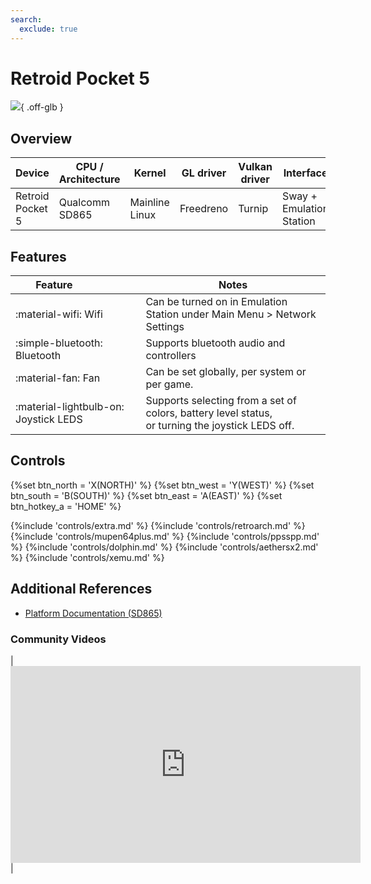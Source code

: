 ```yaml
---
search:
  exclude: true
---
```


# Retroid Pocket 5

![](../../_inc/images/devices/retroid-pocket-5.png){ .off-glb }

## Overview

| Device | CPU / Architecture | Kernel | GL driver | Vulkan driver | Interface |
| -- | -- | -- | -- | -- | -- |
| Retroid Pocket 5 | Qualcomm SD865 | Mainline Linux | Freedreno | Turnip | Sway + Emulation Station |

## Features

| Feature&nbsp;&nbsp;&nbsp;&nbsp;&nbsp;&nbsp;&nbsp;&nbsp;&nbsp;&nbsp;&nbsp;&nbsp;&nbsp;&nbsp;&nbsp;&nbsp; | Notes |
| -- | -- |
| :material-wifi: Wifi | Can be turned on in Emulation Station under Main Menu > Network Settings |
| :simple-bluetooth: Bluetooth | Supports bluetooth audio and controllers |
| :material-fan: Fan | Can be set globally, per system or per game. |
| :material-lightbulb-on: Joystick LEDS | Supports selecting from a set of colors, battery level status, <br>  or turning the joystick LEDS off. |

## Controls

{%set btn_north = 'X(NORTH)' %}
{%set btn_west = 'Y(WEST)' %}
{%set btn_south = 'B(SOUTH)' %}
{%set btn_east = 'A(EAST)' %}
{%set btn_hotkey_a = 'HOME' %}

{%include 'controls/extra.md' %}
{%include 'controls/retroarch.md' %}
{%include 'controls/mupen64plus.md' %}
{%include 'controls/ppsspp.md' %}
{%include 'controls/dolphin.md' %}
{%include 'controls/aethersx2.md' %}
{%include 'controls/xemu.md' %}

## Additional References

- [Platform Documentation (SD865)](https://github.com/ROCKNIX/distribution/blob/main/documentation/PER_DEVICE_DOCUMENTATION/SD865)

### Community Videos

| <iframe width="560" height="315" src="https://www.youtube.com/embed/PtZKzzWysw8?si=Zg8OB4gFO9aRG0Hb" title="YouTube video player" frameborder="0" allow="accelerometer; autoplay; clipboard-write; encrypted-media; gyroscope; picture-in-picture; web-share" referrerpolicy="strict-origin-when-cross-origin" allowfullscreen></iframe> |
